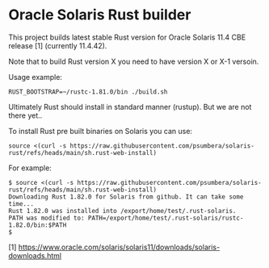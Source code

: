 # Oracle Solaris Rust builder

This project builds latest stable Rust version for Oracle Solaris 11.4 CBE release [1] (currently 11.4.42).

Note that to build Rust version X you need to have version X or X-1 versoin.

Usage example:

```
RUST_BOOTSTRAP=~/rustc-1.81.0/bin ./build.sh
```

Ultimately Rust should install in standard manner (rustup). But we are not there yet..

To install Rust pre built binaries on Solaris you can use:
```
source <(curl -s https://raw.githubusercontent.com/psumbera/solaris-rust/refs/heads/main/sh.rust-web-install)
```
For example:
```
$ source <(curl -s https://raw.githubusercontent.com/psumbera/solaris-rust/refs/heads/main/sh.rust-web-install)
Downloading Rust 1.82.0 for Solaris from github. It can take some time...
Rust 1.82.0 was installed into /export/home/test/.rust-solaris.
PATH was modified to: PATH=/export/home/test/.rust-solaris/rustc-1.82.0/bin:$PATH
$
```

[1] https://www.oracle.com/solaris/solaris11/downloads/solaris-downloads.html
